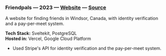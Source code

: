 ### Friendpals — 2023 — [Website](https://www.friendpals.ca/) — [Source](https://github.com/madacol/faas)

A website for finding friends in Windsor, Canada, with identity verification and a pay-per-meet system.

**Tech Stack:** Sveltekit, PostgreSQL\
**Hosted in:** Vercel, Google Cloud Platform

- Used Stripe's API for identity verification and the pay-per-meet system.
